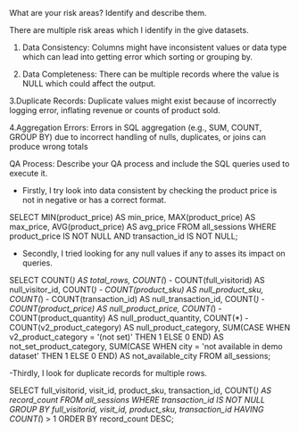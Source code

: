 What are your risk areas? Identify and describe them.

There are multiple risk areas which I identify in the give datasets.

1. Data Consistency: Columns might have inconsistent values or data type which can lead into getting error which sorting or grouping by.

2. Data Completeness: There can be multiple records where the value is NULL which could affect the output.

3.Duplicate Records: Duplicate values might exist because of incorrectly logging error, inflating revenue or counts of product sold.

4.Aggregation Errors: Errors in SQL aggregation (e.g., SUM, COUNT, GROUP BY) due to incorrect handling of nulls, duplicates, or joins can produce wrong totals



QA Process:
Describe your QA process and include the SQL queries used to execute it.

- Firstly, I try look into data consistent by checking the product price is not in negative or has a correct format.

SELECT
    MIN(product_price) AS min_price,
    MAX(product_price) AS max_price,
    AVG(product_price) AS avg_price
FROM all_sessions
WHERE product_price IS NOT NULL
    AND transaction_id IS NOT NULL;


- Secondly, I tried looking for any null values if any to asses its impact on queries.

SELECT
    COUNT(*) AS total_rows,
    COUNT(*) - COUNT(full_visitorid) AS null_visitor_id,
    COUNT(*) - COUNT(product_sku) AS null_product_sku,
    COUNT(*) - COUNT(transaction_id) AS null_transaction_id,
    COUNT(*) - COUNT(product_price) AS null_product_price,
    COUNT(*) - COUNT(product_quantity) AS null_product_quantity,
    COUNT(*) - COUNT(v2_product_category) AS null_product_category,
    SUM(CASE WHEN v2_product_category = '(not set)' THEN 1 ELSE 0 END) AS not_set_product_category,
    SUM(CASE WHEN city = 'not available in demo dataset' THEN 1 ELSE 0 END) AS not_available_city
FROM all_sessions;

-Thirdly, I look for duplicate records for multiple rows.

SELECT
    full_visitorid,
    visit_id,
    product_sku,
    transaction_id,
    COUNT(*) AS record_count
FROM all_sessions
WHERE transaction_id IS NOT NULL
GROUP BY full_visitorid, visit_id, product_sku, transaction_id
HAVING COUNT(*) > 1
ORDER BY record_count DESC;